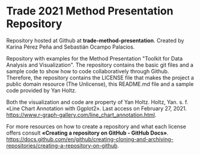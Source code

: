 # Trade 2021 Method Presentation Repository
Repository hosted at Github at **trade-method-presentation**.
Created by Karina Pérez Peña and Sebastián Ocampo Palacios.

Repository with examples for the Method Presentation "Toolkit for Data Analysis and Visualization". 
The repository contains the basic git files and a sample code to show how to code collaboratively through Github. Therefore, the repository contains the LICENSE file that makes the project a public domain resource (The Unlicense), this README.md file and a sample code provided by Yan Holtz.

Both the visualization and code are property of Yan Holtz.
Holtz, Yan. s. f. «Line Chart Annotation with Ggplot2». Last access on February 27, 2021. https://www.r-graph-gallery.com/line_chart_annotation.html.

For more resources on how to create a repository and what each license offers consult **«Creating a repository on GitHub - GitHub Docs»**. https://docs.github.com/en/github/creating-cloning-and-archiving-repositories/creating-a-repository-on-github.
